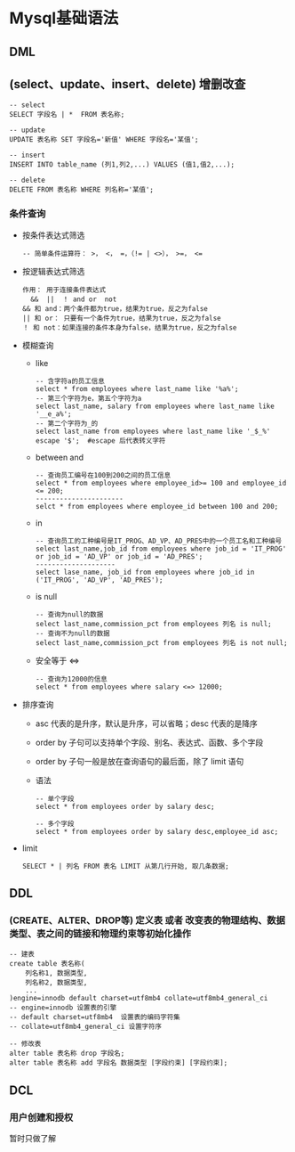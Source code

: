 # Mysql基础语法

## DML

## (select、update、insert、delete) 增删改查

```mysql
-- select
SELECT 字段名 | *  FROM 表名称;

-- update
UPDATE 表名称 SET 字段名='新值' WHERE 字段名='某值';

-- insert
INSERT INTO table_name (列1,列2,...) VALUES (值1,值2,...);

-- delete
DELETE FROM 表名称 WHERE 列名称='某值';
```

### 条件查询

- 按条件表达式筛选

  ```mysql
  -- 简单条件运算符： >， <， =，（!= | <>）， >=， <=
  ```

- 按逻辑表达式筛选

  ```mysql
  作用： 用于连接条件表达式
    &&  ||  ！ and or  not
  && 和 and：两个条件都为true，结果为true，反之为false
  || 和 or： 只要有一个条件为true，结果为true，反之为false
  ！ 和 not：如果连接的条件本身为false，结果为true，反之为false
  ```

- 模糊查询

  - like

    ```mysql
    -- 含字符a的员工信息
    select * from employees where last_name like '%a%';
    -- 第三个字符为e，第五个字符为a
    select last_name, salary from employees where last_name like '__e_a%';
    -- 第二个字符为_的
    select last_name from employees where last_name like '_$_%' escape '$';  #escape 后代表转义字符  
    ```

  - between and

    ```mysql
    -- 查询员工编号在100到200之间的员工信息
    select * from employees where employee_id>= 100 and employee_id <= 200;
    ----------------------
    selct * from employees where employee_id between 100 and 200;
    ```

  - in

    ```mysql
    -- 查询员工的工种编号是IT_PROG、AD_VP、AD_PRES中的一个员工名和工种编号
    select last_name,job_id from employees where job_id = 'IT_PROG' or job_id = 'AD_VP' or job_id = 'AD_PRES';
    --------------------
    select lase_name, job_id from employees where job_id in ('IT_PROG', 'AD_VP', 'AD_PRES');
    ```

  - is null

    ```mysql
    -- 查询为null的数据
    select last_name,commission_pct from employees 列名 is null;
    -- 查询不为null的数据
    select last_name,commission_pct from employees 列名 is not null;
    ```

  - 安全等于 <=>

    ```mysql
    -- 查询为12000的信息
    select * from employees where salary <=> 12000;
    ```

- 排序查询

  - asc 代表的是升序，默认是升序，可以省略；desc 代表的是降序
  - order by 子句可以支持单个字段、别名、表达式、函数、多个字段
  - order by 子句一般是放在查询语句的最后面，除了 limit 语句

  - 语法

    ```mysql
    -- 单个字段
    select * from employees order by salary desc;
    
    -- 多个字段
    select * from employees order by salary desc,employee_id asc;
    ```

- limit

  ```mysql
  SELECT * | 列名 FROM 表名 LIMIT 从第几行开始, 取几条数据;
  ```

  

## DDL

 ### (CREATE、ALTER、DROP等) 定义表 或者 改变表的物理结构、数据类型、表之间的链接和物理约束等初始化操作

```mysql
-- 建表
create table 表名称(
	列名称1, 数据类型,
	列名称2, 数据类型,
	...
)engine=innodb default charset=utf8mb4 collate=utf8mb4_general_ci
-- engine=innodb 设置表的引擎
-- default charset=utf8mb4  设置表的编码字符集
-- collate=utf8mb4_general_ci 设置字符序

-- 修改表
alter table 表名称 drop 字段名;
alter table 表名称 add 字段名 数据类型 [字段约束] [字段约束];
```



## DCL

### 用户创建和授权

暂时只做了解